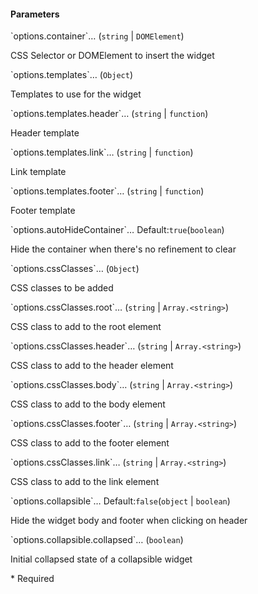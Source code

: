 <h4>Parameters</h4>
<p class="attr-name">
<span class='attr-required'>`options.container`<span class="show-description">…</span></span>
  <span class="attr-infos">(<code>string</code> &#124; <code>DOMElement</code>)</span> 
</p>
<p class="attr-description">CSS Selector or DOMElement to insert the widget</p>
<p class="attr-name">
<span class='attr-optional'>`options.templates`<span class="show-description">…</span></span>
  <span class="attr-infos">(<code>Object</code>)</span> 
</p>
<p class="attr-description">Templates to use for the widget</p>
<p class="attr-name">
<span class='attr-optional'>`options.templates.header`<span class="show-description">…</span></span>
  <span class="attr-infos">(<code>string</code> &#124; <code>function</code>)</span> 
</p>
<p class="attr-description">Header template</p>
<p class="attr-name">
<span class='attr-optional'>`options.templates.link`<span class="show-description">…</span></span>
  <span class="attr-infos">(<code>string</code> &#124; <code>function</code>)</span> 
</p>
<p class="attr-description">Link template</p>
<p class="attr-name">
<span class='attr-optional'>`options.templates.footer`<span class="show-description">…</span></span>
  <span class="attr-infos">(<code>string</code> &#124; <code>function</code>)</span> 
</p>
<p class="attr-description">Footer template</p>
<p class="attr-name">
<span class='attr-optional'>`options.autoHideContainer`<span class="show-description">…</span></span>
  <span class="attr-infos">Default:<code class="attr-default">true</code>(<code>boolean</code>)</span> 
</p>
<p class="attr-description">Hide the container when there's no refinement to clear</p>
<p class="attr-name">
<span class='attr-optional'>`options.cssClasses`<span class="show-description">…</span></span>
  <span class="attr-infos">(<code>Object</code>)</span> 
</p>
<p class="attr-description">CSS classes to be added</p>
<p class="attr-name">
<span class='attr-optional'>`options.cssClasses.root`<span class="show-description">…</span></span>
  <span class="attr-infos">(<code>string</code> &#124; <code>Array.&lt;string&gt;</code>)</span> 
</p>
<p class="attr-description">CSS class to add to the root element</p>
<p class="attr-name">
<span class='attr-optional'>`options.cssClasses.header`<span class="show-description">…</span></span>
  <span class="attr-infos">(<code>string</code> &#124; <code>Array.&lt;string&gt;</code>)</span> 
</p>
<p class="attr-description">CSS class to add to the header element</p>
<p class="attr-name">
<span class='attr-optional'>`options.cssClasses.body`<span class="show-description">…</span></span>
  <span class="attr-infos">(<code>string</code> &#124; <code>Array.&lt;string&gt;</code>)</span> 
</p>
<p class="attr-description">CSS class to add to the body element</p>
<p class="attr-name">
<span class='attr-optional'>`options.cssClasses.footer`<span class="show-description">…</span></span>
  <span class="attr-infos">(<code>string</code> &#124; <code>Array.&lt;string&gt;</code>)</span> 
</p>
<p class="attr-description">CSS class to add to the footer element</p>
<p class="attr-name">
<span class='attr-optional'>`options.cssClasses.link`<span class="show-description">…</span></span>
  <span class="attr-infos">(<code>string</code> &#124; <code>Array.&lt;string&gt;</code>)</span> 
</p>
<p class="attr-description">CSS class to add to the link element</p>
<p class="attr-name">
<span class='attr-optional'>`options.collapsible`<span class="show-description">…</span></span>
  <span class="attr-infos">Default:<code class="attr-default">false</code>(<code>object</code> &#124; <code>boolean</code>)</span> 
</p>
<p class="attr-description">Hide the widget body and footer when clicking on header</p>
<p class="attr-name">
<span class='attr-optional'>`options.collapsible.collapsed`<span class="show-description">…</span></span>
  <span class="attr-infos">(<code>boolean</code>)</span> 
</p>
<p class="attr-description">Initial collapsed state of a collapsible widget</p>

<p class="attr-legend">* <span>Required</span></p>
